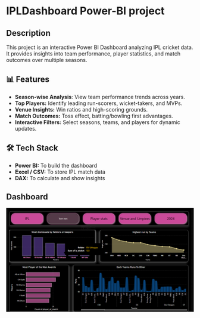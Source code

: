 # IPLDashboard Power-BI project
## Description
This project is an interactive Power BI Dashboard analyzing IPL cricket data. It provides insights into team performance, player statistics, and match outcomes over multiple seasons.
## :bar_chart: Features
- **Season-wise Analysis**: View team performance trends across years.
- **Top Players:** Identify leading run-scorers, wicket-takers, and MVPs.
- **Venue Insights:** Win ratios and high-scoring grounds.
- **Match Outcomes:** Toss effect, batting/bowling first advantages.
- **Interactive Filters:** Select seasons, teams, and players for dynamic updates.
## 🛠 Tech Stack
- **Power BI:** To build the dashboard
- **Excel / CSV:** To store IPL match data
- **DAX:** To calculate and show insights
## Dashboard
![IPLDashboard_performance](https://github.com/ammu105/IPLDashboard/blob/main/IPLDashboard__performance)




